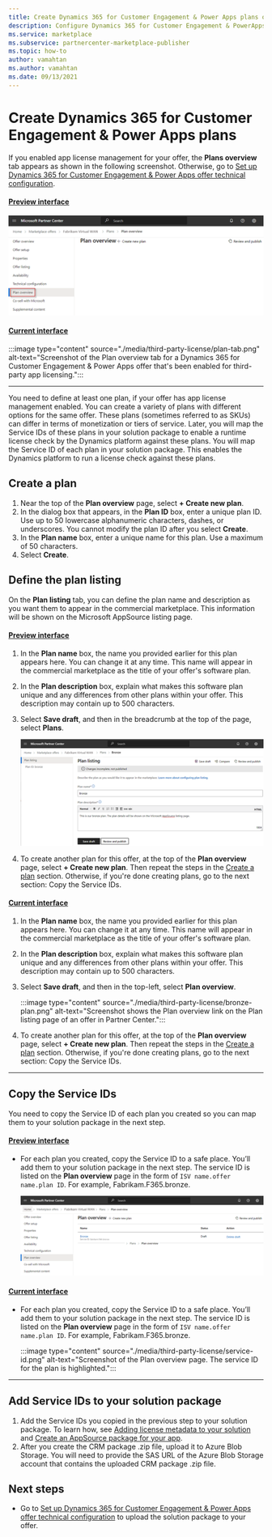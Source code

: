 ```yaml
---
title: Create Dynamics 365 for Customer Engagement & Power Apps plans on Microsoft AppSource (Azure Marketplace).
description: Configure Dynamics 365 for Customer Engagement & PowerApps offer plans if you chose to enable your offer for third-party app management.
ms.service: marketplace 
ms.subservice: partnercenter-marketplace-publisher
ms.topic: how-to
author: vamahtan
ms.author: vamahtan
ms.date: 09/13/2021
---
```


# Create Dynamics 365 for Customer Engagement & Power Apps plans

If you enabled app license management for your offer, the **Plans overview** tab appears as shown in the following screenshot. Otherwise, go to [Set up Dynamics 365 for Customer Engagement & Power Apps offer technical configuration](dynamics-365-customer-engage-technical-configuration.md).

#### [Preview interface](#tab/new-web-form)

[ ![Screenshot of the Plan overview tab for a Dynamics 365 for Customer Engagement & Power Apps offer that's been enabled for third-party app licensing.](./media/third-party-license/plan-tab-d365-workspaces.png) ](./media/third-party-license/plan-tab-d365-workspaces.png#lightbox)

#### [Current interface](#tab/old-web-form)

:::image type="content" source="./media/third-party-license/plan-tab.png" alt-text="Screenshot of the Plan overview tab for a Dynamics 365 for Customer Engagement & Power Apps offer that's been enabled for third-party app licensing.":::

---

You need to define at least one plan, if your offer has app license management enabled. You can create a variety of plans with different options for the same offer. These plans (sometimes referred to as SKUs) can differ in terms of monetization or tiers of service. Later, you will map the Service IDs of these plans in your solution package to enable a runtime license check by the Dynamics platform against these plans. You will map the Service ID of each plan in your solution package. This enables the Dynamics platform to run a license check against these plans.

## Create a plan

1. Near the top of the **Plan overview** page, select **+ Create new plan**.
1. In the dialog box that appears, in the **Plan ID** box, enter a unique plan ID. Use up to 50 lowercase alphanumeric characters, dashes, or underscores. You cannot modify the plan ID after you select **Create**.
1. In the **Plan name** box, enter a unique name for this plan. Use a maximum of 50 characters.
1. Select **Create**.

## Define the plan listing

On the **Plan listing** tab, you can define the plan name and description as you want them to appear in the commercial marketplace. This information will be shown on the Microsoft AppSource listing page.

#### [Preview interface](#tab/new-web-form)

1. In the **Plan name** box, the name you provided earlier for this plan appears here. You can change it at any time. This name will appear in the commercial marketplace as the title of your offer's software plan.
1. In the **Plan description** box, explain what makes this software plan unique and any differences from other plans within your offer. This description may contain up to 500 characters.
1. Select **Save draft**, and then in the breadcrumb at the top of the page, select **Plans**.

    [ ![Screenshot shows the Plan overview link on the Plan listing page of an offer in Partner Center.](./media/third-party-license/bronze-plan-workspaces.png) ](./media/third-party-license/bronze-plan-workspaces.png#lightbox)

1. To create another plan for this offer, at the top of the **Plan overview** page, select **+ Create new plan**. Then repeat the steps in the [Create a plan](#create-a-plan) section. Otherwise, if you're done creating plans, go to the next section: Copy the Service IDs.

#### [Current interface](#tab/old-web-form)

1. In the **Plan name** box, the name you provided earlier for this plan appears here. You can change it at any time. This name will appear in the commercial marketplace as the title of your offer's software plan.
1. In the **Plan description** box, explain what makes this software plan unique and any differences from other plans within your offer. This description may contain up to 500 characters.
1. Select **Save draft**, and then in the top-left, select **Plan overview**.

    :::image type="content" source="./media/third-party-license/bronze-plan.png" alt-text="Screenshot shows the Plan overview link on the Plan listing page of an offer in Partner Center.":::

1. To create another plan for this offer, at the top of the **Plan overview** page, select **+ Create new plan**. Then repeat the steps in the [Create a plan](#create-a-plan) section. Otherwise, if you're done creating plans, go to the next section: Copy the Service IDs.

---

## Copy the Service IDs

You need to copy the Service ID of each plan you created so you can map them to your solution package in the next step.

#### [Preview interface](#tab/new-web-form)

- For each plan you created, copy the Service ID to a safe place. You’ll add them to your solution package in the next step. The service ID is listed on the **Plan overview** page in the form of `ISV name.offer name.plan ID`. For example, Fabrikam.F365.bronze.

    [ ![Screenshot of the Plan overview page. The service ID for the plan is highlighted.](./media/third-party-license/service-id-workspaces.png) ](./media/third-party-license/service-id-workspaces.png#lightbox)

#### [Current interface](#tab/old-web-form)

- For each plan you created, copy the Service ID to a safe place. You’ll add them to your solution package in the next step. The service ID is listed on the **Plan overview** page in the form of `ISV name.offer name.plan ID`. For example, Fabrikam.F365.bronze.

    :::image type="content" source="./media/third-party-license/service-id.png" alt-text="Screenshot of the Plan overview page. The service ID for the plan is highlighted.":::

---

## Add Service IDs to your solution package

1. Add the Service IDs you copied in the previous step to your solution package. To learn how, see [Adding license metadata to your solution](/powerapps/developer/data-platform/appendix-add-license-information-to-your-solution) and [Create an AppSource package for your app](/powerapps/developer/data-platform/create-package-app-appsource).
1. After you create the CRM package .zip file, upload it to Azure Blob Storage. You will need to provide the SAS URL of the Azure Blob Storage account that contains the uploaded CRM package .zip file.

## Next steps

- Go to [Set up Dynamics 365 for Customer Engagement & Power Apps offer technical configuration](dynamics-365-customer-engage-technical-configuration.md) to upload the solution package to your offer.
